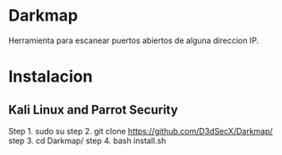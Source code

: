 # Darkmap
Herramienta para escanear puertos abiertos de alguna direccion IP.

# Instalacion

## Kali Linux and Parrot Security
Step 1. sudo su
step 2. git clone https://github.com/D3dSecX/Darkmap/
step 3. cd Darkmap/
step 4. bash install.sh
